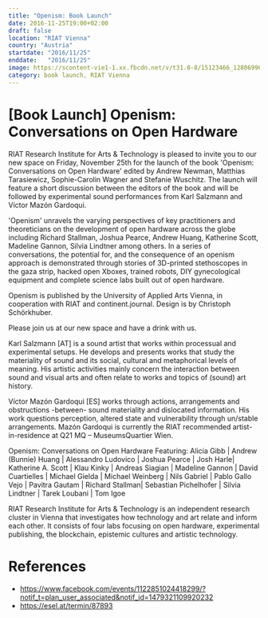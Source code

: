 ```yaml
---
title: "Openism: Book Launch"
date: 2016-11-25T19:00+02:00
draft: false
location: "RIAT Vienna"
country: "Austria"
startdate: "2016/11/25"
enddate:   "2016/11/25"
image: https://scontent-vie1-1.xx.fbcdn.net/v/t31.0-8/15123466_1280699611992672_6297353785441866201_o.jpg?_nc_cat=108&_nc_sid=b386c4&_nc_ohc=-5sjlza-kzUAX9lwzUr&_nc_ht=scontent-vie1-1.xx&oh=e0ad5a7ea0d626d9c9b1eed346b96777&oe=5F8DCEC9
category: book launch, RIAT Vienna
---
```


# [Book Launch] Openism: Conversations on Open Hardware

RIAT Research Institute for Arts & Technology is pleased to invite you to our new space on Friday, November 25th for the launch of the book 'Openism: Conversations on Open Hardware' edited by Andrew Newman, Matthias Tarasiewicz, Sophie-Carolin Wagner and Stefanie Wuschitz. The launch will feature a short discussion between the editors of the book and will be followed by experimental sound performances from Karl Salzmann and Víctor Mazón Gardoqui.

'Openism' unravels the varying perspectives of key practitioners and theoreticians on the development of open hardware across the globe including Richard Stallman, Joshua Pearce, Andrew Huang, Katherine Scott, Madeline Gannon, Silvia Lindtner among others. In a series of conversations, the potential for, and the consequence of an openism approach is demonstrated through stories of 3D-printed stethoscopes in the gaza strip, hacked open Xboxes, trained robots, DIY gynecological equipment and complete science labs built out of open hardware.

Openism is published by the University of Applied Arts Vienna, in cooperation with RIAT and continent.journal. Design is by Christoph Schörkhuber.

Please join us at our new space and have a drink with us.

Karl Salzmann [AT] is a sound artist that works within processual and experimental setups. He develops and presents
works that study the materiality of sound and its social, cultural and metaphorical levels of meaning. His artistic activities mainly concern the interaction between sound and visual arts and often relate to works and topics of (sound) art history.

Víctor Mazón Gardoqui [ES] works through actions, arrangements and obstructions -between- sound materiality and dislocated information. His work questions perception, altered state and vulnerability through un/stable arrangements. Mazón Gardoqui is currently the RIAT recommended artist-in-residence at Q21 MQ – MuseumsQuartier Wien.

Openism: Conversations on Open Hardware
Featuring: Alicia Gibb | Andrew (Bunnie) Huang | Alessandro Ludovico | Joshua Pearce | Josh Harle| Katherine A. Scott | Klau Kinky | Andreas Siagian | Madeline Gannon | David Cuartielles | Michael Gielda | Michael Weinberg | Nils Gabriel | Pablo Gallo Vejo | Pavitra Gautam | Richard Stallman| Sebastian Pichelhofer | Silvia Lindtner | Tarek Loubani | Tom Igoe  

RIAT Research Institute for Arts & Technology is an independent research cluster in Vienna that investigates how technology and art relate and inform each other. It consists of four labs focusing on open hardware, experimental publishing, the blockchain, epistemic cultures and artistic technology.

# References
* https://www.facebook.com/events/1122851024418299/?notif_t=plan_user_associated&notif_id=1479321109920232
* https://esel.at/termin/87893
